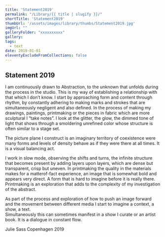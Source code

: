 ```yaml
---
title: 'Statement2019'
permalink: "/Library/{{ title | slugify }}/"
shortTitle: 'Statement2019'
thumbUrl: '/assets/images/library/thumbs/Statement2019.jpg'
imgUrl: ""
galleryFolder: "xxxxxxxxxx"
gallery:
tags:
  - text
date: 2019-01-01
eleventyExcludeFromCollections: false
---
```



<div class="Txt">
  <h2>Statement 2019</h2>
  <p>I am continuously drawn to Abstraction, to the unknown that unfolds during the process in the studio. This is my way of establishing a relationship with that&nbsp;which I don’t know. I start by approaching form and content through rhythm, by constantly adhering to making marks and strokes that are simultaneously&nbsp;negligent and also defined. In the process of making my drawings, paintings, printmaking or the pieces in fabric which are more sculptural I “take notes”. I look at the glitter, the glow, the dimmed tone of light that shows through a smoldering unrefined color whose structure is often similar to a stage set.</p>
  <p>The picture plane I construct is an imaginary territory of coexistence were many forms and levels of density behave as if they were there at all times. It is a visual balancing act.</p>
  <p>I work in slow mode, observing the shifts and turns, the infinite structure that becomes present by adding layers upon layers, which are dense but transparent, crisp but uneven. In printmaking the quality in the materials makes for a matterof-fact experience, an image that is somewhat bold and appears very direct. A form that is hard to imagine before it is really there. Printmaking is an exploration that adds to the complexity of my investigation of the abstract.</p>
  <p>As part of the process and exploration of how to push an image forward and the movement between different media I start to imagine a context, a show, a text.<br>
  Simultaneously this can sometimes manifest in a show I curate or an artist book. It is a dialogue in constant flow.</p>
  <p>Julie Sass Copenhagen 2019</p>
</div>